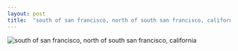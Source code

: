 ```yaml
---
layout: post
title:  "south of san francisco, north of south san francisco, california"
---
```


![south of san francisco, north of south san francisco, california]({{site.baseurl}}/images/DSCF2218.jpg)
